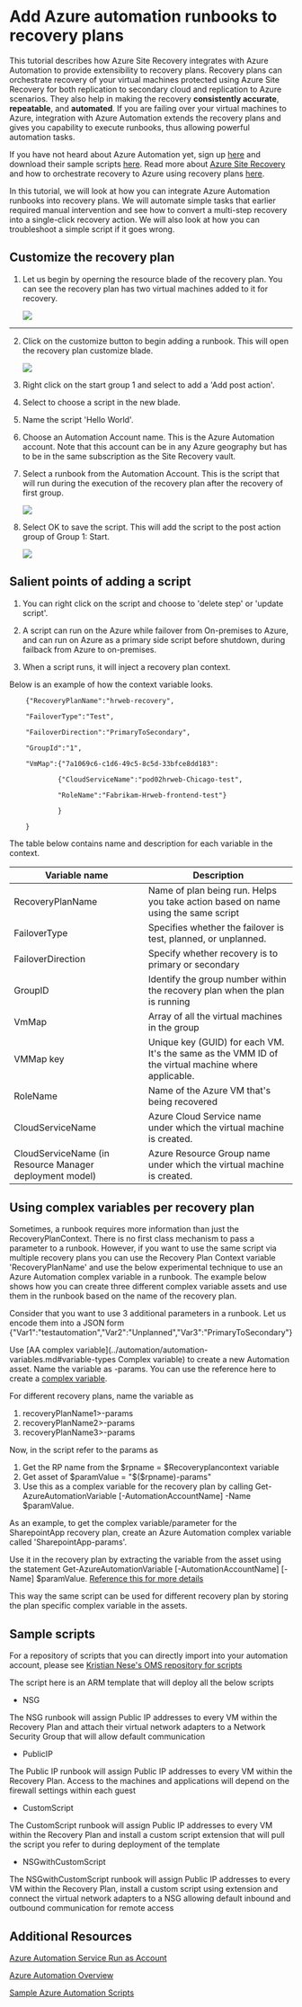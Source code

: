 <properties
   pageTitle="Add Azure automation runbooks to recovery plans | Microsoft Azure"
   description="This article describes how Azure Site Recovery now enables you to extend recovery plans using Azure Automation to complete complex tasks during recovery to Azure"
   services="site-recovery"
   documentationCenter=""
   authors="ruturaj"
   manager="gauravd"
   editor=""/>

<tags
   ms.service="site-recovery"
   ms.devlang="powershell"
   ms.tgt_pltfrm="na"
   ms.topic="article"
   ms.workload="required"
   ms.date="10/23/2016"
   ms.author="ruturajd@microsoft.com"/>


# Add Azure automation runbooks to recovery plans


This tutorial describes how Azure Site Recovery integrates with Azure
Automation to provide extensibility to recovery plans. Recovery plans
can orchestrate recovery of your virtual machines protected using Azure Site Recovery for both replication to secondary cloud and replication to Azure scenarios. They also help in making the recovery **consistently accurate**, **repeatable**, and **automated**. If you are failing over your virtual machines to Azure, integration with Azure Automation extends the
recovery plans and gives you capability to execute runbooks, thus allowing powerful automation tasks.

If you have not heard about Azure Automation yet, sign up
[here](https://azure.microsoft.com/services/automation/) and
download their sample scripts
[here](https://azure.microsoft.com/documentation/scripts/). Read
more about [Azure Site
Recovery](https://azure.microsoft.com/services/site-recovery/) and
how to orchestrate recovery to Azure using recovery plans
[here](https://azure.microsoft.com/blog/?p=166264).

In this tutorial, we will look at how you can integrate Azure Automation
runbooks into recovery plans. We will automate simple tasks that earlier
required manual intervention and see how to convert a multi-step
recovery into a single-click recovery action. We will also look at how you
can troubleshoot a simple script if it goes wrong.

## Customize the recovery plan

1. Let us begin by operning the resource blade of the recovery plan. You can see the recovery plan has two virtual machines added to it for recovery. 

	![](media/site-recovery-runbook-automation-new/essentials-rp.PNG)
---------------------

2. Click on the customize button to begin adding a runbook. This will open the recovery plan customize blade.


	![](media/site-recovery-runbook-automation-new/customize-rp.PNG)


3. Right click on the start group 1 and select to add a 'Add post action'.

4. Select to choose a script in the new blade.

5. Name the script 'Hello World'.

6. Choose an Automation Account name. This is the Azure Automation account. Note that this account can be in any Azure geography but has to be in the same subscription as the Site Recovery vault.

7. Select a runbook from the Automation Account. This is the script that will run during the execution of the recovery plan after the recovery of first group.

	![](media/site-recovery-runbook-automation-new/update-rp.PNG)


8. Select OK to save the script. This will add the script to the post action group of Group 1: Start.


	![](media/site-recovery-runbook-automation-new/addedscript-rp.PNG)


## Salient points of adding a script

1. You can right click on the script and choose to 'delete step' or 'update script'.

2. A script can run on the Azure while failover from On-premises to Azure, and can run on Azure as a primary side script before shutdown, during failback from Azure to on-premises.

3. When a script runs, it will inject a recovery plan context.

Below is an example of how the context variable looks.

        {"RecoveryPlanName":"hrweb-recovery",

        "FailoverType":"Test",

        "FailoverDirection":"PrimaryToSecondary",

        "GroupId":"1",

        "VmMap":{"7a1069c6-c1d6-49c5-8c5d-33bfce8dd183":

                {"CloudServiceName":"pod02hrweb-Chicago-test",

                "RoleName":"Fabrikam-Hrweb-frontend-test"}

                }

        }


The table below contains name and description for each variable in the context.

**Variable name** | **Description**
---|---
RecoveryPlanName | Name of plan being run. Helps you take action based on name using the same script
FailoverType | Specifies whether the failover is test, planned, or unplanned.
FailoverDirection | Specify whether recovery is to primary or secondary
GroupID | Identify the group number within the recovery plan when the plan is running
VmMap | Array of all the virtual machines in the group
VMMap key | Unique key (GUID) for each VM. It's the same as the VMM ID of the virtual machine where applicable.
RoleName | Name of the Azure VM that's being recovered
CloudServiceName | Azure Cloud Service name under which the virtual machine is created.
CloudServiceName (in Resource Manager deployment model) | Azure Resource Group name under which the virtual machine is created.


## Using complex variables per recovery plan

Sometimes, a runbook requires more information than just the RecoveryPlanContext. There is no first class mechanism to pass a parameter to a runbook. However, if you want to use the same script via multiple recovery plans you can use the Recovery Plan Context variable 'RecoveryPlanName' and use the below experimental technique to use an Azure Automation complex variable in a runbook. The example below shows how you can create three different complex variable assets and use them in the runbook based on the name of the recovery plan.

Consider that you want to use 3 additional parameters in a runbook. Let us encode them into a JSON form
{"Var1":"testautomation","Var2":"Unplanned","Var3":"PrimaryToSecondary"}

Use [AA complex variable](../automation/automation-variables.md#variable-types Complex variable) to create a new Automation asset.
Name the variable as <RecoveryPlanName>-params.
You can use the reference here to create a [complex variable](https://msdn.microsoft.com/library/dn913767.aspx?f=255&MSPPError=-2147217396).

For different recovery plans, name the variable as

1. recoveryPlanName1>-params
2. recoveryPlanName2>-params
3. recoveryPlanName3>-params

Now, in the script refer to the params as

1. Get the RP name from the $rpname = $Recoveryplancontext variable
2. Get asset of $paramValue = "$($rpname)-params"
3. Use this as a complex variable for the recovery plan by calling Get-AzureAutomationVariable [-AutomationAccountName] <String> -Name $paramValue.

As an example, to get the complex variable/parameter for the SharepointApp recovery plan, create an Azure Automation complex variable called 'SharepointApp-params'.

Use it in the recovery plan by extracting the variable from the asset using the statement Get-AzureAutomationVariable [-AutomationAccountName] <String> [-Name] $paramValue. [Reference this for more details](https://msdn.microsoft.com/library/dn913772.aspx)

This way the same script can be used for different recovery plan by storing the plan specific complex variable in the assets.

## Sample scripts

For a repository of scripts that you can directly import into your automation account, please see [Kristian Nese's OMS repository for scripts](https://github.com/krnese/AzureDeploy/tree/master/OMS/MSOMS/Solutions/asrautomation)

The script here is an ARM template that will deploy all the below scripts

* NSG

The NSG runbook will assign Public IP addresses to every VM within the Recovery Plan and attach their virtual network adapters to a Network Security Group that will allow default communication

* PublicIP

The Public IP runbook will assign Public IP addresses to every VM within the Recovery Plan. Access to the machines and applications will depend on the firewall settings within each guest


* CustomScript

The CustomScript runbook will assign Public IP addresses to every VM within the Recovery Plan and install a custom script extension that will pull the script you refer to during deployment of the template

* NSGwithCustomScript

The NSGwithCustomScript runbook will assign Public IP addresses to every VM within the Recovery Plan, install a custom script using extension and connect the virtual network adapters to a NSG allowing default inbound and outbound communication for remote access

## Additional Resources

[Azure Automation Service Run as Account](../automation/automation-sec-configure-azure-runas-account.md)

[Azure Automation Overview](http://msdn.microsoft.com/library/azure/dn643629.aspx "Azure Automation Overview")

[Sample Azure Automation Scripts](http://gallery.technet.microsoft.com/scriptcenter/site/search?f[0].Type=User&f[0].Value=SC%20Automation%20Product%20Team&f[0].Text=SC%20Automation%20Product%20Team "Sample Azure Automation Scripts")
